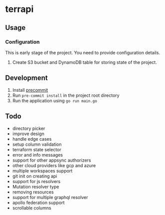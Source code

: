 # terrapi

## Usage

### Configuration
This is early stage of the project.
You need to provide configuration details.
1. Create S3 bucket and DynamoDB table for storing state of the project.

## Development
1. Install [precommit](https://pre-commit.com/#install)
2. Run `pre-commit install` in the project root directory
3. Run the application using `go run main.go`

## Todo
- directory picker
- improve design
- handle edge cases 
- setup column validation
- terraform state selector
- error and info messages
- support for other appsync authorizers
- other cloud providers like gcp and azure
- multiple workspaces support
- git init on creating api
- support for js resolvers
- Mutation resolver type
- removing resources
- support for multiple graphql resolver
- apollo federation support
- scrollable columns
